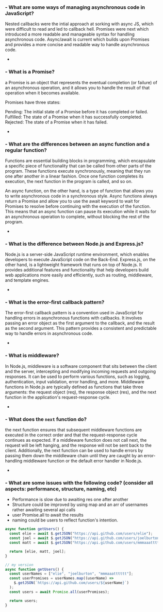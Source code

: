 ### - What are some ways of managing asynchronous code in JavaScript?

Nested callbacks were the intial approach at sorking with async JS, which were difficult to read and led to callback hell.
Promises were next which introduced a more readable and manageable syntax for handling asynchronous code.
Async/await is current which builds upon Promises and provides a more concise and readable way to handle asynchronous code.

-

### - What is a Promise?

a Promise is an object that represents the eventual completion (or failure) of an asynchronous operation, and it allows you to handle the result of that operation when it becomes available.

Promises have three states:

Pending: The initial state of a Promise before it has completed or failed.
Fulfilled: The state of a Promise when it has successfully completed.
Rejected: The state of a Promise when it has failed.

-

### - What are the differences between an async function and a regular function?

Functions are essential building blocks in programming, which encapsulate a specific piece of functionality that can be called from other parts of the program. These functions execute synchronously, meaning that they run one after another in a linear fashion. Once one function completes its execution, the next function in the program is called, and so on.

An async function, on the other hand, is a type of function that allows you to write asynchronous code in a synchronous style. Async functions always return a Promise and allow you to use the await keyword to wait for Promises to resolve before continuing with the execution of the function. This means that an async function can pause its execution while it waits for an asynchronous operation to complete, without blocking the rest of the program.

-

### - What is the difference between Node.js and Express.js?

Node.js is a server-side JavaScript runtime environment, which enables developers to execute JavaScript code on the Back-End. Express.js, on the other hand, is a lightweight framework that runs on top of Node.js. It provides additional features and functionality that help developers build web applications more easily and efficiently, such as routing, middleware, and template engines.

-

### - What is the error-first callback pattern?

The error-first callback pattern is a convention used in JavaScript for handling errors in asynchronous functions with callbacks. It involves passing an error object as the first argument to the callback, and the result as the second argument. This pattern provides a consistent and predictable way to handle errors in asynchronous code.

-

### - What is middleware?

In Node.js, middleware is a software component that sits between the client and the server, intercepting and modifying incoming requests and outgoing responses. It can be used to perform various functions, such as logging, authentication, input validation, error handling, and more. Middleware functions in Node.js are typically defined as functions that take three arguments: the request object (req), the response object (res), and the next function in the application's request-response cycle.

-

### - What does the `next` function do?

the next function ensures that subsequent middleware functions are executed in the correct order and that the request-response cycle continues as expected. If a middleware function does not call next, the request will be left hanging, and the response will not be sent back to the client. Additionally, the next function can be used to handle errors by passing them down the middleware chain until they are caught by an error-handling middleware function or the default error handler in Node.js.

-

### - What are some issues with the following code? (consider all aspects: performance, structure, naming, etc)

- Performance is slow due to awaiting res one after another
- Structure could be improved by using map and an arr of usernames rather awaiting several api calls
- user Promise.all to await the results
- naming could be users to reflect function's intention.

```js
async function getUsers() {
  const elie = await $.getJSON("https://api.github.com/users/elie");
  const joel = await $.getJSON("https://api.github.com/users/joelburton");
  const matt = await $.getJSON("https://api.github.com/users/mmmaaatttttt");

  return [elie, matt, joel];
}

// my version
async function getUsers() {
  const userNames = ["elie", "joelburton", "mmmaaatttttt"];
  const userPromises = userNames.map((userName) =>
    $.getJSON(`https://api.github.com/users/${userName}`)
  );
  const users = await Promise.all(userPromises);

  return users;
}
```
